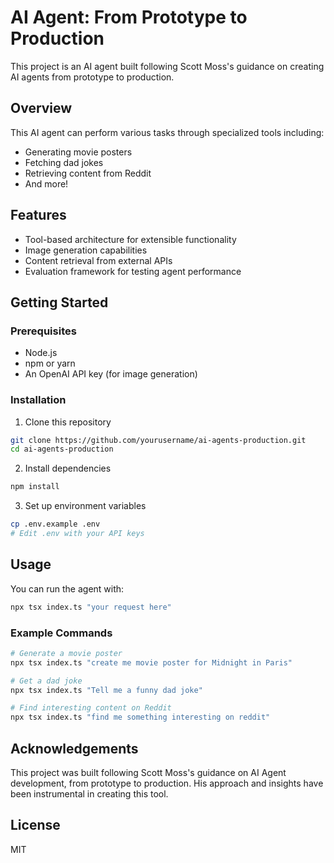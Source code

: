 # AI Agent: From Prototype to Production

This project is an AI agent built following Scott Moss's guidance on creating AI agents from prototype to production.

## Overview

This AI agent can perform various tasks through specialized tools including:
- Generating movie posters
- Fetching dad jokes
- Retrieving content from Reddit
- And more!

## Features

- Tool-based architecture for extensible functionality
- Image generation capabilities
- Content retrieval from external APIs
- Evaluation framework for testing agent performance

## Getting Started

### Prerequisites

- Node.js
- npm or yarn
- An OpenAI API key (for image generation)

### Installation

1. Clone this repository
```bash
git clone https://github.com/yourusername/ai-agents-production.git
cd ai-agents-production
```

2. Install dependencies
```bash
npm install
```

3. Set up environment variables
```bash
cp .env.example .env
# Edit .env with your API keys
```

## Usage

You can run the agent with:

```bash
npx tsx index.ts "your request here"
```

### Example Commands

```bash
# Generate a movie poster
npx tsx index.ts "create me movie poster for Midnight in Paris"

# Get a dad joke
npx tsx index.ts "Tell me a funny dad joke"

# Find interesting content on Reddit
npx tsx index.ts "find me something interesting on reddit"
```

## Acknowledgements

This project was built following Scott Moss's guidance on AI Agent development, from prototype to production. His approach and insights have been instrumental in creating this tool.

## License

MIT
